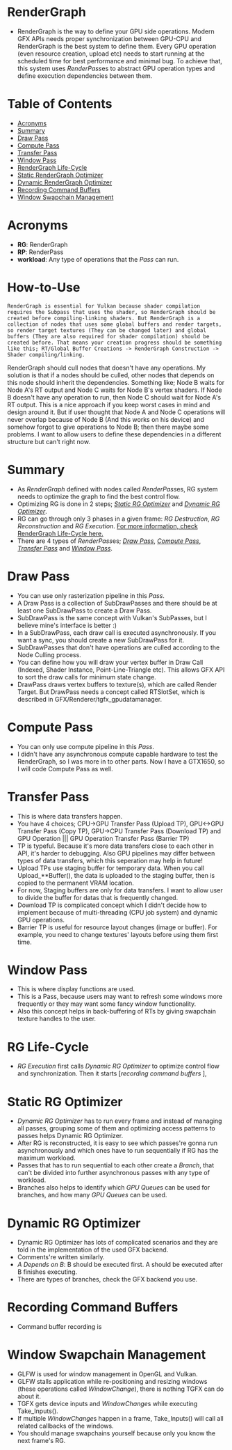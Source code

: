 # RenderGraph

-   RenderGraph is the way to define your GPU side operations. Modern GFX APIs needs proper synchronization between GPU-CPU and RenderGraph is the best system to define them. Every GPU operation (even resource creation, upload etc) needs to start running at the scheduled time for best performance and minimal bug. To achieve that, this system uses *RenderPass*es to abstract GPU operation types and define execution dependencies between them.

# Table of Contents
* [Acronyms](#Acronyms)
* [Summary](#Summary)
* [Draw Pass](#Draw-Pass)
* [Compute Pass](#Compute-Pass)
* [Transfer Pass](#Transfer-Pass)
* [Window Pass](#Window-Pass)
* [RenderGraph Life-Cycle](#RG-Life-Cycle)
* [Static RenderGraph Optimizer](#Static-RG-Optimizer)
* [Dynamic RenderGraph Optimizer](#Dynamic-RG-Optimizer)
* [Recording Command Buffers]()
* [Window Swapchain Management](#Window-Swapchain-Management)

# Acronyms

-   **RG**: RenderGraph
-   **RP**: RenderPass
-   **workload**: Any type of operations that the *Pass* can run.


# How-to-Use
    RenderGraph is essential for Vulkan because shader compilation requires the Subpass that uses the shader, so RenderGraph should be created before compiling-linking shaders. But RenderGraph is a collection of nodes that uses some global buffers and render targets, so render target textures (They can be changed later) and global buffers (They are also required for shader compilation) should be created before. That means your creation progress should be something like this; RT/Global Buffer Creations -> RenderGraph Construction -> Shader compiling/linking.
RenderGraph should cull nodes that doesn't have any operations. My solution is that if a nodes should be culled, other nodes that depends on this node should inherit the dependencies. Something like;
Node B waits for Node A's RT output and Node C waits for Node B's vertex shaders. If Node B doesn't have any operation to run, then Node C should wait for Node A's RT output.
This is a nice approach if you keep worst cases in mind and design around it. But if user thought that Node A and Node C operations will never overlap because of Node B (And this works on his device) and somehow forgot to give operations to Node B; then there maybe some problems. I want to allow users to define these dependencies in a different structure but can't right now.


# Summary

-   As *RenderGraph* defined with nodes called *RenderPass*es, RG system needs to optimize the graph to find the best control flow. 
-   Optimizing RG is done in 2 steps; [*Static RG Optimizer*](#Static-RG-Optimizer) and [*Dynamic RG Optimizer*](#Dynamic-RG-Optimizer).
-   RG can go through only 3 phases in a given frame: *RG Destruction*, *RG Reconstruction* and *RG Execution*. [For more information, check RenderGraph Life-Cycle here.](#RG-Life-Cycle)
-   There are 4 types of *RenderPass*es; [*Draw Pass*](#Draw-Pass), [*Compute Pass*](#Compute-Pass), [*Transfer Pass*](#Transfer-Pass) and [*Window Pass*](#Window-Pass).



# Draw Pass
-   You can use only rasterization pipeline in this *Pass*.
-   A Draw Pass is a collection of SubDrawPasses and there should be at least one SubDrawPass to create a Draw Pass. 
-   SubDrawPass is the same concept with Vulkan's SubPasses, but I believe mine's interface is better :)
-   In a SubDrawPass, each draw call is executed asynchronously. If you want a sync, you should create a new SubDrawPass for it. 
-   SubDrawPasses that don't have operations are culled according to the Node Culling process.
-   You can define how you will draw your vertex buffer in Draw Call (Indexed, Shader Instance, Point-Line-Triangle etc). This allows GFX API to sort the draw calls for minimum state change.
-   DrawPass draws vertex buffers to texture(s), which are called Render Target. But DrawPass needs a concept called RTSlotSet, which is described in GFX/Renderer/tgfx_gpudatamanager.


# Compute Pass
-   You can only use compute pipeline in this *Pass*.
-   I didn't have any asynchronous compute capable hardware to test the RenderGraph, so I was more in to other parts. Now I have a GTX1650, so I will code Compute Pass as well.


# Transfer Pass
-   This is where data transfers happen.
-   You have 4 choices; CPU->GPU Transfer Pass (Upload TP), GPU<->GPU Transfer Pass (Copy TP), GPU->CPU Transfer Pass (Download TP) and GPU Operation ||| GPU Operation Transfer Pass (Barrier TP)
-   TP is typeful. Because it's more data transfers close to each other in API, it's harder to debugging. Also GPU pipelines may differ between types of data transfers, which this seperation may help in future!
-   Upload TPs use staging buffer for temporary data. When you call Upload_**Buffer(), the data is uploaded to the staging buffer, then is copied to the permanent VRAM location.
-   For now, Staging buffers are only for data transfers. I want to allow user to divide the buffer for datas that is frequently changed.
-   Download TP is complicated concept which I didn't decide how to implement because of multi-threading (CPU job system) and dynamic GPU operations.
-   Barrier TP is useful for resource layout changes (image or buffer). For example, you need to change textures' layouts before using them first time. 


# Window Pass
-   This is where display functions are used.
-   This is a Pass, because users may want to refresh some windows more frequently or they may want some fancy window functionality.
-   Also this concept helps in back-buffering of RTs by giving swapchain texture handles to the user.


# RG Life-Cycle
-   *RG Execution* first calls *Dynamic RG Optimizer* to optimize control flow and synchronization. Then it starts [*recording command buffers* ],

# Static RG Optimizer
-   *Dynamic RG Optimizer* has to run every frame and instead of managing all passes, grouping some of them and optimizing access patterns to passes helps Dynamic RG Optimizer.
-   After RG is reconstructed, it is easy to see which passes're gonna run asynchronously and which ones have to run sequentially if RG has the maximum workload.
-   Passes that has to run sequential to each other create a *Branch*, that can't be divided into further asynchronous passes with any type of workload.
-   Branches also helps to identify which *GPU Queue*s can be used for branches, and how many *GPU Queues* can be used.


# Dynamic RG Optimizer
-   Dynamic RG Optimizer has lots of complicated scenarios and they are told in the implementation of the used GFX backend.
-   Comments're written similarly.
-   *A Depends on B*: B should be executed first. A should be executed after B finishes executing.
-   There are types of branches, check the GFX backend you use.


# Recording Command Buffers
-   Command buffer recording is


# Window Swapchain Management

-   GLFW is used for window management in OpenGL and Vulkan. 
-   GLFW stalls application while re-positioning and resizing windows (these operations called *WindowChange*), there is nothing TGFX can do about it.
-   TGFX gets device inputs and *WindowChange*s while executing Take_Inputs(). 
-   If multiple *WindowChange*s happen in a frame, Take_Inputs() will call all related callbacks of the windows.
-   You should manage swapchains yourself because only you know the next frame's RG.